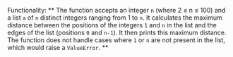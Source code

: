 Functionality: ** The function accepts an integer `n` (where 2 ≤ n ≤ 100) and a list `a` of `n` distinct integers ranging from 1 to `n`. It calculates the maximum distance between the positions of the integers `1` and `n` in the list and the edges of the list (positions `0` and `n-1`). It then prints this maximum distance. The function does not handle cases where `1` or `n` are not present in the list, which would raise a `ValueError`. **